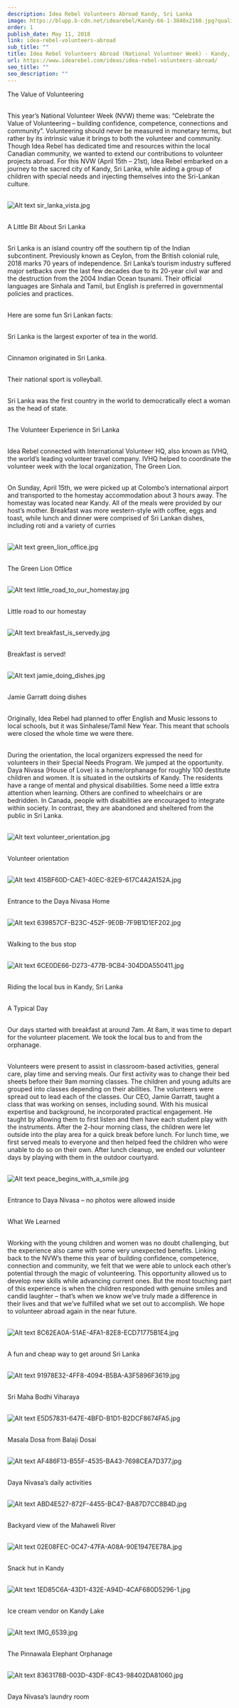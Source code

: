 ```yaml
---
description: Idea Rebel Volunteers Abroad Kandy, Sri Lanka
image: https://blupp.b-cdn.net/idearebel/Kandy-66-1-3840x2160.jpg?quality=80&width=800
order: 1
publish_date: May 11, 2018
link: idea-rebel-volunteers-abroad
sub_title: ""
title: Idea Rebel Volunteers Abroad (National Volunteer Week) - Kandy, Sri Lanka
url: https://www.idearebel.com/ideas/idea-rebel-volunteers-abroad/
seo_title: ""
seo_description: ""
---
```

The Value of Volunteering

\
This year’s National Volunteer Week (NVW) theme was: “Celebrate the Value of Volunteering – building confidence, competence, connections and community”. Volunteering should never be measured in monetary terms, but rather by its intrinsic value it brings to both the volunteer and community. Though Idea Rebel has dedicated time and resources within the local Canadian community, we wanted to extend our contributions to volunteer projects abroad. For this NVW (April 15th – 21st), Idea Rebel embarked on a journey to the sacred city of Kandy, Sri Lanka, while aiding a group of children with special needs and injecting themselves into the Sri-Lankan culture.

\
![Alt text](https://blupp.b-cdn.net/idearebel/sir_lanka_vista.jpg?quality=80&width=800?quality=80&width=800 "a title")
sir_lanka_vista.jpg

\
A Little Bit About Sri Lanka

\
Sri Lanka is an island country off the southern tip of the Indian subcontinent. Previously known as Ceylon, from the British colonial rule, 2018 marks 70 years of independence. Sri Lanka’s tourism industry suffered major setbacks over the last few decades due to its 20-year civil war and the destruction from the 2004 Indian Ocean tsunami. Their official languages are Sinhala and Tamil, but English is preferred in governmental policies and practices.

\
Here are some fun Sri Lankan facts:

\
Sri Lanka is the largest exporter of tea in the world.

\
Cinnamon originated in Sri Lanka.

\
Their national sport is volleyball.

\
Sri Lanka was the first country in the world to democratically elect a woman as the head of state.

\
The Volunteer Experience in Sri Lanka

\
Idea Rebel connected with International Volunteer HQ, also known as IVHQ, the world’s leading volunteer travel company. IVHQ helped to coordinate the volunteer week with the local organization, The Green Lion.

\
On Sunday, April 15th, we were picked up at Colombo’s international airport and transported to the homestay accommodation about 3 hours away. The homestay was located near Kandy. All of the meals were provided by our host’s mother. Breakfast was more western-style with coffee, eggs and toast, while lunch and dinner were comprised of Sri Lankan dishes, including roti and a variety of curries

\
![Alt text](https://blupp.b-cdn.net/idearebel/green_lion_office.jpg?quality=80&width=800?quality=80&width=800 "a title")
green_lion_office.jpg

\
The Green Lion Office

\
![Alt text](https://blupp.b-cdn.net/idearebel/little_road_to_our_homestay.jpg?quality=80&width=800?quality=80&width=800 "a title")
little_road_to_our_homestay.jpg

\
Little road to our homestay

\
![Alt text](https://blupp.b-cdn.net/idearebel/breakfast_is_servedy.jpg?quality=80&width=800?quality=80&width=800 "a title")
breakfast_is_servedy.jpg

\
Breakfast is served!

\
![Alt text](https://blupp.b-cdn.net/idearebel/jamie_doing_dishes.jpg?quality=80&width=800?quality=80&width=800 "a title")
jamie_doing_dishes.jpg

\
Jamie Garratt doing dishes

\
Originally, Idea Rebel had planned to offer English and Music lessons to local schools, but it was Sinhalese/Tamil New Year. This meant that schools were closed the whole time we were there.

\
During the orientation, the local organizers expressed the need for volunteers in their Special Needs Program. We jumped at the opportunity. Daya Nivasa (House of Love) is a home/orphanage for roughly 100 destitute children and women. It is situated in the outskirts of Kandy. The residents have a range of mental and physical disabilities. Some need a little extra attention when learning. Others are confined to wheelchairs or are bedridden. In Canada, people with disabilities are encouraged to integrate within society. In contrast, they are abandoned and sheltered from the public in Sri Lanka.

\
![Alt text](https://blupp.b-cdn.net/idearebel/volunteer_orientation.jpg?quality=80&width=800?quality=80&width=800 "a title")
volunteer_orientation.jpg

\
Volunteer orientation

\
![Alt text](https://blupp.b-cdn.net/idearebel/415BF60D-CAE1-40EC-82E9-617C4A2A152A.jpg?quality=80&width=800?quality=80&width=800 "a title")
415BF60D-CAE1-40EC-82E9-617C4A2A152A.jpg

\
Entrance to the Daya Nivasa Home

\
![Alt text](https://blupp.b-cdn.net/idearebel/639857CF-B23C-452F-9E0B-7F9B1D1EF202.jpg?quality=80&width=800?quality=80&width=800 "a title")
639857CF-B23C-452F-9E0B-7F9B1D1EF202.jpg

\
Walking to the bus stop

\
![Alt text](https://blupp.b-cdn.net/idearebel/6CE0DE66-D273-477B-9CB4-304DDA550411.jpg?quality=80&width=800?quality=80&width=800 "a title")
6CE0DE66-D273-477B-9CB4-304DDA550411.jpg

\
Riding the local bus in Kandy, Sri Lanka

\
A Typical Day

\
Our days started with breakfast at around 7am. At 8am, it was time to depart for the volunteer placement. We took the local bus to and from the orphanage.

\
Volunteers were present to assist in classroom-based activities, general care, play time and serving meals. Our first activity was to change their bed sheets before their 9am morning classes. The children and young adults are grouped into classes depending on their abilities.  The volunteers were spread out to lead each of the classes. Our CEO, Jamie Garratt, taught a class that was working on senses, including sound. With his musical expertise and background, he incorporated practical engagement. He taught by allowing them to first listen and then have each student play with the instruments. After the 2-hour morning class, the children were let outside into the play area for a quick break before lunch. For lunch time, we first served meals to everyone and then helped feed the children who were unable to do so on their own. After lunch cleanup, we ended our volunteer days by playing with them in the outdoor courtyard.

\
![Alt text](https://blupp.b-cdn.net/idearebel/peace_begins_with_a_smile.jpg?quality=80&width=800?quality=80&width=800 "a title")
peace_begins_with_a_smile.jpg

\
Entrance to Daya Nivasa – no photos were allowed inside

\
What We Learned

\
Working with the young children and women was no doubt challenging, but the experience also came with some very unexpected benefits. Linking back to the NVW’s theme this year of building confidence, competence, connection and community, we felt that we were able to unlock each other’s potential through the magic of volunteering. This opportunity allowed us to develop new skills while advancing current ones. But the most touching part of this experience is when the children responded with genuine smiles and candid laughter – that’s when we know we’ve truly made a difference in their lives and that we’ve fulfilled what we set out to accomplish. We hope to volunteer abroad again in the near future.

\
![Alt text](https://blupp.b-cdn.net/idearebel/8C62EA0A-51AE-4FA1-82E8-ECD71775B1E4.jpg?quality=80&width=800?quality=80&width=800 "a title")
8C62EA0A-51AE-4FA1-82E8-ECD71775B1E4.jpg

\
A fun and cheap way to get around Sri Lanka

\
![Alt text](https://blupp.b-cdn.net/idearebel/91978E32-4FF8-4094-B5BA-A3F5896F3619.jpg?quality=80&width=800?quality=80&width=800 "a title")
91978E32-4FF8-4094-B5BA-A3F5896F3619.jpg

\
Sri Maha Bodhi Viharaya

\
![Alt text](https://blupp.b-cdn.net/idearebel/E5D57831-647E-4BFD-B1D1-B2DCF8674FA5.jpg?quality=80&width=800?quality=80&width=800 "a title")
E5D57831-647E-4BFD-B1D1-B2DCF8674FA5.jpg

\
Masala Dosa from Balaji Dosai

\
![Alt text](https://blupp.b-cdn.net/idearebel/AF486F13-B55F-4535-BA43-7698CEA7D377.jpg?quality=80&width=800?quality=80&width=800 "a title")
AF486F13-B55F-4535-BA43-7698CEA7D377.jpg

\
Daya Nivasa’s daily activities

\
![Alt text](https://blupp.b-cdn.net/idearebel/ABD4E527-872F-4455-BC47-BA87D7CC8B4D.jpg?quality=80&width=800?quality=80&width=800 "a title")
ABD4E527-872F-4455-BC47-BA87D7CC8B4D.jpg

\
Backyard view of the Mahaweli River

\
![Alt text](https://blupp.b-cdn.net/idearebel/02E08FEC-0C47-47FA-A08A-90E1947EE78A.jpg?quality=80&width=800?quality=80&width=800 "a title")
02E08FEC-0C47-47FA-A08A-90E1947EE78A.jpg

\
Snack hut in Kandy

\
![Alt text](https://blupp.b-cdn.net/idearebel/1ED85C6A-43D1-432E-A94D-4CAF680D5296-1.jpg?quality=80&width=800?quality=80&width=800 "a title")
1ED85C6A-43D1-432E-A94D-4CAF680D5296-1.jpg

\
Ice cream vendor on Kandy Lake

\
![Alt text](https://blupp.b-cdn.net/idearebel/IMG_6539.jpg?quality=80&width=800?quality=80&width=800 "a title")
IMG_6539.jpg

\
The Pinnawala Elephant Orphanage

\
![Alt text](https://blupp.b-cdn.net/idearebel/8363178B-003D-43DF-8C43-98402DA81060.jpg?quality=80&width=800?quality=80&width=800 "a title")
8363178B-003D-43DF-8C43-98402DA81060.jpg

\
Daya Nivasa’s laundry room
